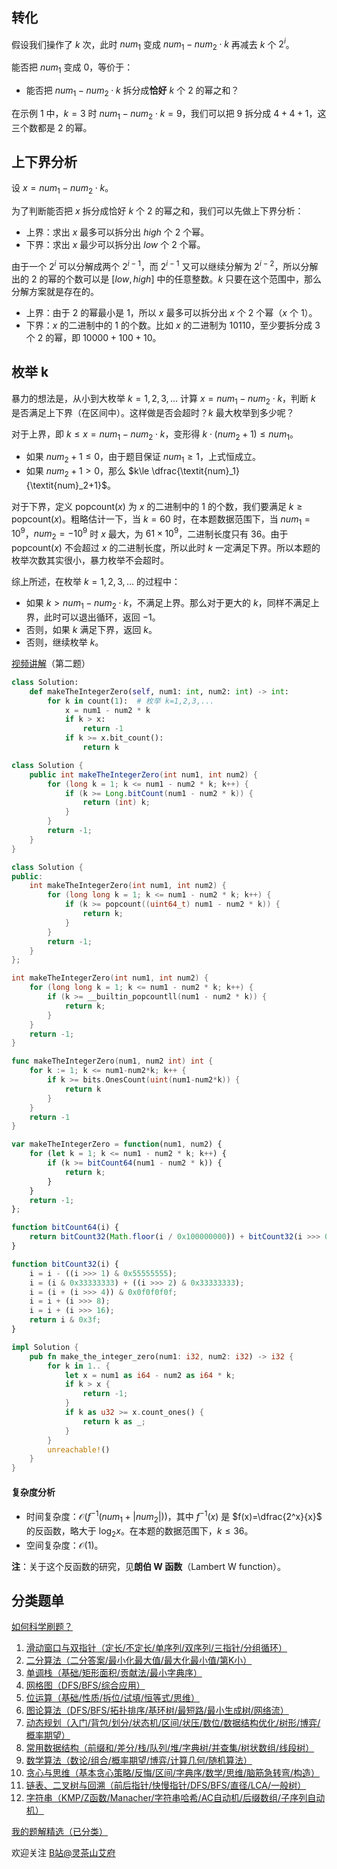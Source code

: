## 转化

假设我们操作了 $k$ 次，此时 $\textit{num}_1$ 变成 $\textit{num}_1 - \textit{num}_2\cdot k$ 再减去 $k$ 个 $2^i$。

能否把 $\textit{num}_1$ 变成 $0$，等价于：

- 能否把 $\textit{num}_1 - \textit{num}_2\cdot k$ 拆分成**恰好** $k$ 个 $2$ 的幂之和？

在示例 1 中，$k=3$ 时 $\textit{num}_1 - \textit{num}_2\cdot k = 9$，我们可以把 $9$ 拆分成 $4+4+1$，这三个数都是 $2$ 的幂。

## 上下界分析

设 $x=\textit{num}_1 - \textit{num}_2\cdot k$。

为了判断能否把 $x$ 拆分成恰好 $k$ 个 $2$ 的幂之和，我们可以先做上下界分析：

- 上界：求出 $x$ 最多可以拆分出 $\textit{high}$ 个 $2$ 个幂。
- 下界：求出 $x$ 最少可以拆分出 $\textit{low}$ 个 $2$ 个幂。

由于一个 $2^i$ 可以分解成两个 $2^{i-1}$，而 $2^{i-1}$ 又可以继续分解为 $2^{i-2}$，所以分解出的 $2$ 的幂的个数可以是 $[\textit{low},\textit{high}]$ 中的任意整数。$k$ 只要在这个范围中，那么分解方案就是存在的。

- 上界：由于 $2$ 的幂最小是 $1$，所以 $x$ 最多可以拆分出 $x$ 个 $2$ 个幂（$x$ 个 $1$）。
- 下界：$x$ 的二进制中的 $1$ 的个数。比如 $x$ 的二进制为 $10110$，至少要拆分成 $3$ 个 $2$ 的幂，即 $10000+100+10$。

## 枚举 k

暴力的想法是，从小到大枚举 $k=1,2,3,\ldots$ 计算 $x=\textit{num}_1 - \textit{num}_2\cdot k$，判断 $k$ 是否满足上下界（在区间中）。这样做是否会超时？$k$ 最大枚举到多少呢？

对于上界，即 $k\le x = \textit{num}_1 - \textit{num}_2\cdot k$，变形得 $k\cdot (\textit{num}_2+1)\le \textit{num}_1$。

- 如果 $\textit{num}_2 + 1\le 0$，由于题目保证 $\textit{num}_1\ge 1$，上式恒成立。
- 如果 $\textit{num}_2 + 1> 0$，那么 $k\le \dfrac{\textit{num}_1}{\textit{num}_2+1}$。

对于下界，定义 $\text{popcount}(x)$ 为 $x$ 的二进制中的 $1$ 的个数，我们要满足 $k\ge \text{popcount}(x)$。粗略估计一下，当 $k=60$ 时，在本题数据范围下，当 $\textit{num}_1=10^9$，$\textit{num}_2 = -10^9$ 时 $x$ 最大，为 $61\times 10^9$，二进制长度只有 $36$。由于 $\text{popcount}(x)$ 不会超过 $x$ 的二进制长度，所以此时 $k$ 一定满足下界。所以本题的枚举次数其实很小，暴力枚举不会超时。

综上所述，在枚举 $k=1,2,3,\ldots$ 的过程中：

- 如果 $k > \textit{num}_1 - \textit{num}_2\cdot k$，不满足上界。那么对于更大的 $k$，同样不满足上界，此时可以退出循环，返回 $-1$。
- 否则，如果 $k$ 满足下界，返回 $k$。
- 否则，继续枚举 $k$。

[视频讲解](https://www.bilibili.com/video/BV1du41187ZN/)（第二题）

```py [sol-Python3]
class Solution:
    def makeTheIntegerZero(self, num1: int, num2: int) -> int:
        for k in count(1):  # 枚举 k=1,2,3,...
            x = num1 - num2 * k
            if k > x:
                return -1
            if k >= x.bit_count():
                return k
```

```java [sol-Java]
class Solution {
    public int makeTheIntegerZero(int num1, int num2) {
        for (long k = 1; k <= num1 - num2 * k; k++) {
            if (k >= Long.bitCount(num1 - num2 * k)) {
                return (int) k;
            }
        }
        return -1;
    }
}
```

```cpp [sol-C++]
class Solution {
public:
    int makeTheIntegerZero(int num1, int num2) {
        for (long long k = 1; k <= num1 - num2 * k; k++) {
            if (k >= popcount((uint64_t) num1 - num2 * k)) {
                return k;
            }
        }
        return -1;
    }
};
```

```c [sol-C]
int makeTheIntegerZero(int num1, int num2) {
    for (long long k = 1; k <= num1 - num2 * k; k++) {
        if (k >= __builtin_popcountll(num1 - num2 * k)) {
            return k;
        }
    }
    return -1;
}
```

```go [sol-Go]
func makeTheIntegerZero(num1, num2 int) int {
	for k := 1; k <= num1-num2*k; k++ {
		if k >= bits.OnesCount(uint(num1-num2*k)) {
			return k
		}
	}
	return -1
}
```

```js [sol-JavaScript]
var makeTheIntegerZero = function(num1, num2) {
    for (let k = 1; k <= num1 - num2 * k; k++) {
        if (k >= bitCount64(num1 - num2 * k)) {
            return k;
        }
    }
    return -1;
};

function bitCount64(i) {
    return bitCount32(Math.floor(i / 0x100000000)) + bitCount32(i >>> 0);
}

function bitCount32(i) {
    i = i - ((i >>> 1) & 0x55555555);
    i = (i & 0x33333333) + ((i >>> 2) & 0x33333333);
    i = (i + (i >>> 4)) & 0x0f0f0f0f;
    i = i + (i >>> 8);
    i = i + (i >>> 16);
    return i & 0x3f;
}
```

```rust [sol-Rust]
impl Solution {
    pub fn make_the_integer_zero(num1: i32, num2: i32) -> i32 {
        for k in 1.. {
            let x = num1 as i64 - num2 as i64 * k;
            if k > x {
                return -1;
            }
            if k as u32 >= x.count_ones() {
                return k as _;
            }
        }
        unreachable!()
    }
}
```

#### 复杂度分析

- 时间复杂度：$\mathcal{O}(f^{-1}(\textit{num}_1+|\textit{num}_2|))$，其中 $f^{-1}(x)$ 是 $f(x)=\dfrac{2^x}{x}$ 的反函数，略大于 $\log_2 x$。在本题的数据范围下，$k\le 36$。
- 空间复杂度：$\mathcal{O}(1)$。

**注**：关于这个反函数的研究，见**朗伯 W 函数**（Lambert W function）。

## 分类题单

[如何科学刷题？](https://leetcode.cn/circle/discuss/RvFUtj/)

1. [滑动窗口与双指针（定长/不定长/单序列/双序列/三指针/分组循环）](https://leetcode.cn/circle/discuss/0viNMK/)
2. [二分算法（二分答案/最小化最大值/最大化最小值/第K小）](https://leetcode.cn/circle/discuss/SqopEo/)
3. [单调栈（基础/矩形面积/贡献法/最小字典序）](https://leetcode.cn/circle/discuss/9oZFK9/)
4. [网格图（DFS/BFS/综合应用）](https://leetcode.cn/circle/discuss/YiXPXW/)
5. [位运算（基础/性质/拆位/试填/恒等式/思维）](https://leetcode.cn/circle/discuss/dHn9Vk/)
6. [图论算法（DFS/BFS/拓扑排序/基环树/最短路/最小生成树/网络流）](https://leetcode.cn/circle/discuss/01LUak/)
7. [动态规划（入门/背包/划分/状态机/区间/状压/数位/数据结构优化/树形/博弈/概率期望）](https://leetcode.cn/circle/discuss/tXLS3i/)
8. [常用数据结构（前缀和/差分/栈/队列/堆/字典树/并查集/树状数组/线段树）](https://leetcode.cn/circle/discuss/mOr1u6/)
9. [数学算法（数论/组合/概率期望/博弈/计算几何/随机算法）](https://leetcode.cn/circle/discuss/IYT3ss/)
10. [贪心与思维（基本贪心策略/反悔/区间/字典序/数学/思维/脑筋急转弯/构造）](https://leetcode.cn/circle/discuss/g6KTKL/)
11. [链表、二叉树与回溯（前后指针/快慢指针/DFS/BFS/直径/LCA/一般树）](https://leetcode.cn/circle/discuss/K0n2gO/)
12. [字符串（KMP/Z函数/Manacher/字符串哈希/AC自动机/后缀数组/子序列自动机）](https://leetcode.cn/circle/discuss/SJFwQI/)

[我的题解精选（已分类）](https://github.com/EndlessCheng/codeforces-go/blob/master/leetcode/SOLUTIONS.md)

欢迎关注 [B站@灵茶山艾府](https://space.bilibili.com/206214)
